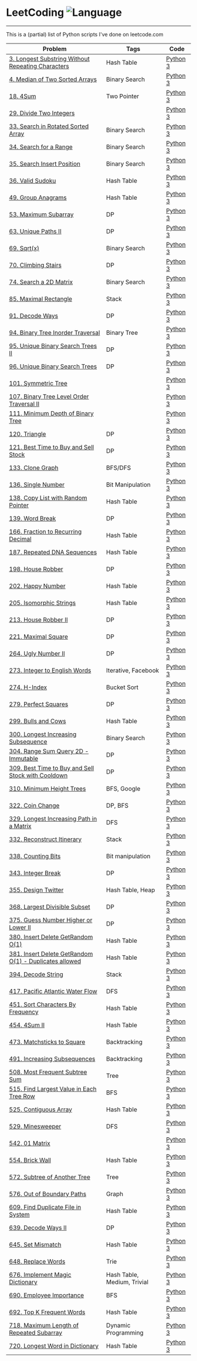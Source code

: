 # LeetCoding ![Language](https://img.shields.io/badge/language-Python-green.svg)
-----------------------
This is a (partial) list of Python scripts I've done on leetcode.com

|     Problem          |Tags|      Code      |
|-----------------|---|---------------|
| [3. Longest Substring Without Repeating Characters](https://leetcode.com/problems/longest-substring-without-repeating-characters) | Hash Table| [Python 3](python/3_Longest_Substring_Without_Repeating_Characters.py)   |
| [4. Median of Two Sorted Arrays](https://leetcode.com/problems/median-of-two-sorted-arrays/) | Binary Search | [Python 3](python/4_Median_of_Two_Sorted_Arrays.py) |
| [18. 4Sum](https://leetcode.com/problems/4sum) | Two Pointer | [Python 3](python/18_4Sum.py) |
| [29. Divide Two Integers](https://leetcode.com/problems/divide-two-integers/) |   | [Python 3](python/29_Divide_Two_Integers.py) |
| [33. Search in Rotated Sorted Array](https://leetcode.com/problems/search-in-rotated-sorted-array) | Binary Search | [Python 3](python/33_Search_in_Rotated_Sorted_Array.py)|
| [34. Search for a Range](https://leetcode.com/problems/search-for-a-range/) | Binary Search | [Python 3](python/34_Search_for_a_Range.py) |
|[35. Search Insert Position](https://leetcode.com/problems/search-insert-position/)  | Binary Search  | [Python 3](python/35_Search_Insert_Position.py) |
|[36. Valid Sudoku](https://leetcode.com/problems/valid-sudoku/) |  Hash Table  | [Python 3](python/36_Valid_Sudoku.py)  |
|[49. Group Anagrams](https://leetcode.com/problems/group-anagrams) |  Hash Table  | [Python 3](python/49_Group_Anagrams.py)  |
| [53. Maximum Subarray](https://leetcode.com/problems/maximum-subarray) | DP | [Python 3](python/53_Maximum_Subarray.py) |
| [63. Unique Paths II](https://leetcode.com/problems/unique-paths-ii/)  | DP | [Python 3](python/63_Unique_Paths_II.py) |
| [69. Sqrt(x)](https://leetcode.com/problems/sqrtx/) | Binary Search | [Python 3](python/69_Sqrt(x).py) |
| [70. Climbing Stairs](https://leetcode.com/problems/climbing-stairs/) | DP | [Python 3](python/70_Climbing_Stairs.py) |
| [74. Search a 2D Matrix](https://leetcode.com/problems/search-a-2d-matrix/description/) | Binary Search | [Python 3](python/74_Search_a_2D_Matrix.py) |
| [85. Maximal Rectangle](https://leetcode.com/problems/maximal-rectangle/) | Stack | [Python 3](python/85_Maximal_Rectangle.py) |
| [91. Decode Ways](https://leetcode.com/problems/decode-ways) | DP | [Python 3](python/91_Decode_Ways.py) |
| [94. Binary Tree Inorder Traversal](https://leetcode.com/problems/binary-tree-inorder-traversal)  | Binary Tree |  [Python 3](python/94_Binary_Tree_Inorder_Traversal.py)  |
| [95. Unique Binary Search Trees II](https://leetcode.com/problems/unique-binary-search-trees-ii/)   |  DP  | [Python 3](python/95_Unique_Binary_Search_Trees_II.py) |
| [96. Unique Binary Search Trees](https://leetcode.com/problems/unique-binary-search-trees/) | DP  | [Python 3](python/96_Unique_Binary_Search_Trees.py) |
| [101. Symmetric Tree](https://leetcode.com/problems/symmetric-tree/) |   |[Python 3](python/101_Symmetric_Tree.py) |
|[107. Binary Tree Level Order Traversal II](https://leetcode.com/problems/binary-tree-level-order-traversal-ii) | |[Python 3](python/107_Binary_Tree_Level_Order_Traversal_II.py) |
| [111. Minimum Depth of Binary Tree](https://leetcode.com/problems/minimum-depth-of-binary-tree)| | [Python 3](python/111_Minimum_Depth_of_Binary_Tree.py) |
| [120. Triangle](https://leetcode.com/problems/triangle/) | DP | [Python 3](python/120_Triangle.py) |
| [121. Best Time to Buy and Sell Stock](https://leetcode.com/problems/best-time-to-buy-and-sell-stock/) | DP | [Python 3](python/121_Best_Time_to_Buy_and_Sell_Stock.py) |
| [133. Clone Graph](https://leetcode.com/problems/clone-graph) |BFS/DFS | [Python 3](python/133_Clone_Graph.py)  |
| [136. Single Number](https://leetcode.com/problems/single-number)  | Bit Manipulation | [Python 3](python/136_Single_Number.py)  |
| [138. Copy List with Random Pointer](https://leetcode.com/problems/copy-list-with-random-pointer) |  Hash Table | [Python 3](python/138_Copy_List_with_Random_Pointer.py) |
| [139. Word Break](https://leetcode.com/problems/word-break)  |  DP | [Python 3](python/139_Word_Break.py) |
| [166. Fraction to Recurring Decimal](https://leetcode.com/problems/fraction-to-recurring-decimal) | Hash Table | [Python 3](python/166_Fraction_to_Recurring_Decimal.py) |
| [187. Repeated DNA Sequences](https://leetcode.com/problems/repeated-dna-sequences/) | Hash Table |  [Python 3](python/187_Repeated_DNA_Sequences.py) |
| [198. House Robber](https://leetcode.com/problems/house-robber)  | DP | [Python 3](python/198_House_Robber.py) |
| [202. Happy Number](https://leetcode.com/problems/happy-number/) | Hash Table | [Python 3](python/202_Happy_Number.py)  |
| [205. Isomorphic Strings](https://leetcode.com/problems/isomorphic-strings/)  | Hash Table | [Python 3](python/205_Isomorphic_Strings.py)  | \
| [213. House Robber II](https://leetcode.com/problems/house-robber-ii) | DP | [Python 3](python/213_House_Robber_II.py) |
| [221. Maximal Square](https://leetcode.com/problems/maximal-square/) | DP | [Python 3](python/221_Maximal_Square.py) |
| [264. Ugly Number II](https://leetcode.com/problems/ugly-number-ii/)  | DP  | [Python 3](python/264_Ugly_Number_II.py) |
| [273.	Integer to English Words](https://leetcode.com/problems/integer-to-english-words/)| Iterative, Facebook | [Python 3](python/273_Integer_to_English_Words.py) |
| [274. H-Index](https://leetcode.com/problems/h-index/)  |  Bucket Sort | [Python 3](python/274_H-Index.py)      |
| [279. Perfect Squares](https://leetcode.com/problems/perfect-squares) | DP | [Python 3](python/279_Perfect_Squares.py) |
| [299. Bulls and Cows](https://leetcode.com/problems/bulls-and-cows/) | Hash Table | [Python 3](python/299_Bulls_and_Cows.py) |
| [300. Longest Increasing Subsequence](https://leetcode.com/problems/longest-increasing-subsequence/)  | Binary Search | [Python 3](python/300_Longest_Increasing_Subsequence.py) |
| [304. Range Sum Query 2D - Immutable](https://leetcode.com/problems/range-sum-query-2d-immutable/) |  DP  |  [Python 3](python/304_Range_Sum_Query_2D-Immutable.py) |
| [309. Best Time to Buy and Sell Stock with Cooldown](https://leetcode.com/problems/best-time-to-buy-and-sell-stock-with-cooldown)  | DP | [Python 3](python/309_Best_Time_to_Buy_and_Sell_Stock_with_Cooldown.py) |
| [310. Minimum Height Trees](https://leetcode.com/problems/minimum-height-trees) |BFS, Google | [Python 3](python/310_Minimum_Height_Trees.py)  |
| [322. Coin Change](https://leetcode.com/problems/coin-change/) | DP, BFS | [Python 3](python/322_Coin_Change.py) |
| [329. Longest Increasing Path in a Matrix ](https://leetcode.com/problems/longest-increasing-path-in-a-matrix)| DFS | [Python 3](python/329_Longest_Increasing_Path_in_a_Matrix.py)|
| [332. Reconstruct Itinerary](https://leetcode.com/problems/reconstruct-itinerary/) | Stack  | [Python 3](python/332_Reconstruct_Itinerary.py) |
| [338. Counting Bits](https://leetcode.com/problems/counting-bits) | Bit manipulation | [Python 3](python/338_Counting_Bits.py) |
| [343. Integer Break](https://leetcode.com/problems/integer-break/) | DP | [Python 3](python/343_Integer_Break.py) |
| [355. Design Twitter](https://leetcode.com/problems/design-twitter/) | Hash Table, Heap |  [Python 3](python/355_Design_Twitter.py) |
| [368. Largest Divisible Subset ](https://leetcode.com/problems/largest-divisible-subset)  | DP  | [Python 3](python/368_Largest_Divisible_Subset.py) |
| [375. Guess Number Higher or Lower II](https://leetcode.com/problems/guess-number-higher-or-lower-ii/) | DP | [Python 3](python/375_Guess_Number_Higher_or_Lower_II.py)  |
| [380. Insert Delete GetRandom O(1)](https://leetcode.com/problems/insert-delete-getrandom-o1/) | Hash Table | [Python 3](python/380_Insert_Delete_GetRandom_O(1).py)    |
| [381. Insert Delete GetRandom O(1) - Duplicates allowed](https://leetcode.com/problems/insert-delete-getrandom-o1-duplicates-allowed/description/)  | Hash Table | [Python 3](python/381_Insert_Delete_GetRandom_O(1)_Duplicates_allowed.py) |
| [394. Decode String](https://leetcode.com/problems/decode-string/) | Stack | [Python 3](python/394_Decode_String.py) |
| [417. Pacific Atlantic Water Flow](https://leetcode.com/problems/pacific-atlantic-water-flow/) | DFS | [Python 3](python/417_Pacific_Atlantic_Water_Flow.py) |
| [451. Sort Characters By Frequency](https://leetcode.com/problems/sort-characters-by-frequency) |Hash Table  | [Python 3](python/451_Sort_Characters_By_Frequency.py) |
| [454. 4Sum II](https://leetcode.com/problems/4sum-ii/) | Hash Table | [Python 3](python/454_4SumII.py) |
| [473. Matchsticks to Square](https://leetcode.com/problems/matchsticks-to-square/) | Backtracking | [Python 3](python/473_Matchsticks_to_Square.py) |
| [491. Increasing Subsequences](https://leetcode.com/problems/increasing-subsequences/) |Backtracking | [Python 3](python/491_Increasing_Subsequences.py) |
| [508. Most Frequent Subtree Sum](https://leetcode.com/problems/most-frequent-subtree-sum) | Tree | [Python 3](python/508_Most_Frequent_Subtree_Sum.py) |
| [515. Find Largest Value in Each Tree Row](https://leetcode.com/problems/find-largest-value-in-each-tree-row) | BFS  | [Python 3](python/515_Find_Largest_Value_in_Each_Tree_Row.py)  |
| [525. Contiguous Array](https://leetcode.com/problems/contiguous-array) |Hash Table    | [Python 3](python/525_Contiguous_Array.py) |
| [529. Minesweeper](https://leetcode.com/problems/minesweeper/) | DFS | [Python 3](python/529_Minesweeper.py)
| [542. 01 Matrix](https://leetcode.com/problems/01-matrix) |   | [Python 3](python/542_01_Matrix.py) |
| [554. Brick Wall](https://leetcode.com/problems/brick-wall/) | Hash Table | [Python 3](python/554_Brick_Wall.py) |
| [572. Subtree of Another Tree](https://leetcode.com/problems/subtree-of-another-tree/) | Tree   |  [Python 3](python/572_Subtree_of_Another_Tree.py)      |
| [576. Out of Boundary Paths](https://leetcode.com/problems/out-of-boundary-paths/) | Graph |[Python 3](python/576_Out_of_Boundary_Paths.py) |
| [609. Find Duplicate File in System](https://leetcode.com/problems/find-duplicate-file-in-system/) | Hash Table | [Python 3](python/609_Find_Duplicate_File_in_System.py) |
| [639. Decode Ways II](https://leetcode.com/problems/decode-ways-ii/) | DP | [Python 3](python/639_Decode_Ways_II.py) |
| [645. Set Mismatch](https://leetcode.com/problems/set-mismatch/) | Hash Table | [Python 3](python/645_Set_Mismatch.py) |
| [648. Replace Words](https://leetcode.com/problems/replace-words/) | Trie | [Python 3](python/648_Replace_Words.py) |
| [676. Implement Magic Dictionary](https://leetcode.com/problems/implement-magic-dictionary) | Hash Table, Medium, Trivial| [Python 3](python/676_Implement_Magic_Dictionary.py) |
| [690. Employee Importance](https://leetcode.com/problems/employee-importance)  | BFS  |  [Python 3](python/690_Employee_Importance.py) |
| [692. Top K Frequent Words](https://leetcode.com/problems/top-k-frequent-words/)  |  Hash Table   |  [Python 3](python/692_Top_K_Frequent_Words.py)  |
| [718. Maximum Length of Repeated Subarray](https://leetcode.com/problems/maximum-length-of-repeated-subarray/)  | Dynamic Programming |  [Python 3](python/718_Maximum_Length_of_Repeated_Subarray.py) |
| [720. Longest Word in Dictionary](https://leetcode.com/problems/longest-word-in-dictionary/) | Hash Table  | [Python 3](python/720_Longest_Word_in_Dictionary.py)  |